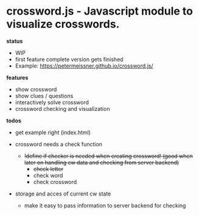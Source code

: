 # crossword.js - Javascript module to visualize crosswords. 

**status**
- WIP
- first feature complete version gets finished
- Example: https://petermeissner.github.io/crossword.js/

**features**
- show crossword
- show clues / questions
- interactively solve crossword
- crossword checking and visualization


**todos**

- get example right (index.html)

- crossword needs a check function
    - ~~!define if checker is needed when creating crossword! (good when later on handling cw data and checking from server backend)~~
        - ~~check letter~~
        - check word
        - check crossword

- storage and acces of current cw state
    - make it easy to pass information to server backend for checking










